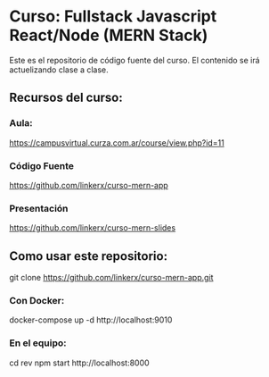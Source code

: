 # Curso: Fullstack Javascript React/Node (MERN Stack)

Este es el repositorio de código fuente del curso. El contenido se irá actuelizando clase a clase.

## Recursos del curso: 

### Aula:

https://campusvirtual.curza.com.ar/course/view.php?id=11

### Código Fuente

https://github.com/linkerx/curso-mern-app

### Presentación

https://github.com/linkerx/curso-mern-slides

## Como usar este repositorio:

git clone https://github.com/linkerx/curso-mern-app.git

### Con Docker:

docker-compose up -d
http://localhost:9010

### En el equipo:

cd rev
npm start
http://localhost:8000
